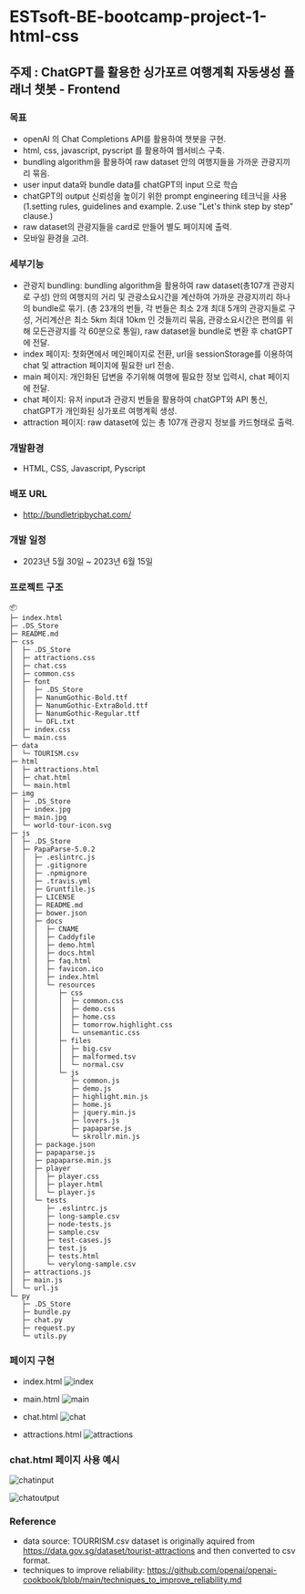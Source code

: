 # ESTsoft-BE-bootcamp-project-1-html-css
## 주제 : ChatGPT를 활용한 싱가포르 여행계획 자동생성 플래너 챗봇 - Frontend

### 목표
- openAI 의 Chat Completions API를 활용하여 챗봇을 구현.
- html, css, javascript, pyscript 를 활용하여 웹서비스 구축.
- bundling algorithm을 활용하여 raw dataset 안의 여행지들을 가까운 관광지끼리 묶음.
- user input data와 bundle data를 chatGPT의 input 으로 학습
- chatGPT의 output 신뢰성을 높이기 위한 prompt engineering 테크닉을 사용 (1.setting rules, guidelines and example. 2.use "Let's think step by step" clause.)
- raw dataset의 관광지들을 card로 만들어 별도 페이지에 출력.
- 모바일 환경을 고려.

### 세부기능
- 관광지 bundling: bundling algorithm을 활용하여 raw dataset(총107개 관광지로 구성) 안의 여행지의 거리 및 관광소요시간을 계산하여 가까운 관광지끼리 하나의 bundle로 묶기. (총 23개의 번들, 각 번들은 최소 2개 최대 5개의 관광지들로 구성, 거리계산은 최소 5km 최대 10km 인 것들끼리 묶음, 관광소요시간은 편의를 위해 모든관광지를 각 60분으로 통일), raw dataset을 bundle로 변환 후 chatGPT에 전달.
- index 페이지: 첫화면에서 메인페이지로 전환, url을 sessionStorage를 이용하여 chat 및 attraction 페이지에 필요한 url 전송.
- main 페이지: 개인화된 답변을 주기위해 여행에 필요한 정보 입력시, chat 페이지에 전달.
- chat 페이지: 유저 input과 관광지 번들을 활용하여 chatGPT와 API 통신, chatGPT가 개인화된 싱가포르 여행계획 생성.
- attraction 페이지: raw dataset에 있는 총 107개 관광지 정보를 카드형태로 출력.

### 개발환경
- HTML, CSS, Javascript, Pyscript

### 배포 URL
- http://bundletripbychat.com/

### 개발 일정
- 2023년 5월 30일 ~ 2023년 6월 15일

### 프로젝트 구조
```
📦 
├─ index.html
├─ .DS_Store
├─ README.md
├─ css
│  ├─ .DS_Store
│  ├─ attractions.css
│  ├─ chat.css
│  ├─ common.css
│  ├─ font
│  │  ├─ .DS_Store
│  │  ├─ NanumGothic-Bold.ttf
│  │  ├─ NanumGothic-ExtraBold.ttf
│  │  ├─ NanumGothic-Regular.ttf
│  │  └─ OFL.txt
│  ├─ index.css
│  └─ main.css
├─ data
│  └─ TOURISM.csv
├─ html
│  ├─ attractions.html
│  ├─ chat.html
│  └─ main.html
├─ img
│  ├─ .DS_Store
│  ├─ index.jpg
│  ├─ main.jpg
│  └─ world-tour-icon.svg
├─ js
│  ├─ .DS_Store
│  ├─ PapaParse-5.0.2
│  │  ├─ .eslintrc.js
│  │  ├─ .gitignore
│  │  ├─ .npmignore
│  │  ├─ .travis.yml
│  │  ├─ Gruntfile.js
│  │  ├─ LICENSE
│  │  ├─ README.md
│  │  ├─ bower.json
│  │  ├─ docs
│  │  │  ├─ CNAME
│  │  │  ├─ Caddyfile
│  │  │  ├─ demo.html
│  │  │  ├─ docs.html
│  │  │  ├─ faq.html
│  │  │  ├─ favicon.ico
│  │  │  ├─ index.html
│  │  │  └─ resources
│  │  │     ├─ css
│  │  │     │  ├─ common.css
│  │  │     │  ├─ demo.css
│  │  │     │  ├─ home.css
│  │  │     │  ├─ tomorrow.highlight.css
│  │  │     │  └─ unsemantic.css
│  │  │     ├─ files
│  │  │     │  ├─ big.csv
│  │  │     │  ├─ malformed.tsv
│  │  │     │  └─ normal.csv
│  │  │     └─ js
│  │  │        ├─ common.js
│  │  │        ├─ demo.js
│  │  │        ├─ highlight.min.js
│  │  │        ├─ home.js
│  │  │        ├─ jquery.min.js
│  │  │        ├─ lovers.js
│  │  │        ├─ papaparse.js
│  │  │        └─ skrollr.min.js
│  │  ├─ package.json
│  │  ├─ papaparse.js
│  │  ├─ papaparse.min.js
│  │  ├─ player
│  │  │  ├─ player.css
│  │  │  ├─ player.html
│  │  │  └─ player.js
│  │  └─ tests
│  │     ├─ .eslintrc.js
│  │     ├─ long-sample.csv
│  │     ├─ node-tests.js
│  │     ├─ sample.csv
│  │     ├─ test-cases.js
│  │     ├─ test.js
│  │     ├─ tests.html
│  │     └─ verylong-sample.csv
│  ├─ attractions.js
│  ├─ main.js
│  └─ url.js
└─ py
   ├─ .DS_Store
   ├─ bundle.py
   ├─ chat.py
   ├─ request.py
   └─ utils.py
```

### 페이지 구현
- index.html
![index](https://github.com/sunse-kwon/ormi-dev-project-1/assets/94329884/89c11ef4-9c5f-48a2-9f3c-0e23b2d4c4b6)

- main.html
![main](https://github.com/sunse-kwon/ormi-dev-project-1/assets/94329884/bd08f485-04d7-4a97-9b7f-843d6e4a5a17)

- chat.html
![chat](https://github.com/sunse-kwon/ormi-dev-project-1/assets/94329884/7d4fde9d-64dc-415b-8837-b73d5a9aad8f)

- attractions.html
![attractions](https://github.com/sunse-kwon/ormi-dev-project-1/assets/94329884/79f752b7-bc54-4fea-94f1-5e433c97b535)

### chat.html 페이지 사용 예시 
![chatinput](https://github.com/sunse-kwon/ormi-dev-project-1/assets/94329884/1d1dfb65-93ef-4343-b331-af2604da603d)

![chatoutput](https://github.com/sunse-kwon/ormi-dev-project-1/assets/94329884/febf574d-6287-4f60-83f1-7cd6dba9ec6c)

### Reference
- data source: TOURRISM.csv dataset is originally aquired from https://data.gov.sg/dataset/tourist-attractions and then converted to csv format. 
- techniques to improve reliability: https://github.com/openai/openai-cookbook/blob/main/techniques_to_improve_reliability.md 
